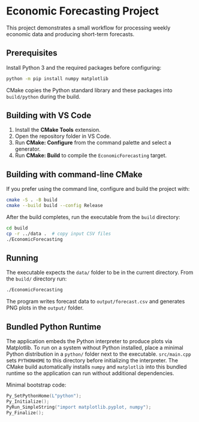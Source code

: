 # Economic Forecasting Project

This project demonstrates a small workflow for processing weekly economic data and producing short-term forecasts.

## Prerequisites
Install Python 3 and the required packages before configuring:
```bash
python -m pip install numpy matplotlib
```
CMake copies the Python standard library and these packages into `build/python` during the build.

## Building with VS Code

1. Install the **CMake Tools** extension.
2. Open the repository folder in VS Code.
3. Run **CMake: Configure** from the command palette and select a generator.
4. Run **CMake: Build** to compile the `EconomicForecasting` target.

## Building with command-line CMake

If you prefer using the command line, configure and build the project with:

```bash
cmake -S . -B build
cmake --build build --config Release
```

After the build completes, run the executable from the `build` directory:

```bash
cd build
cp -r ../data .  # copy input CSV files
./EconomicForecasting
```

## Running

The executable expects the `data/` folder to be in the current directory.
From the `build/` directory run:

```bash
./EconomicForecasting
```

The program writes forecast data to `output/forecast.csv` and generates PNG plots in the `output/` folder.

## Bundled Python Runtime

The application embeds the Python interpreter to produce plots via
Matplotlib. To run on a system without Python installed, place a
minimal Python distribution in a `python/` folder next to the
executable. `src/main.cpp` sets `PYTHONHOME` to this directory before
initializing the interpreter. The CMake build automatically installs
`numpy` and `matplotlib` into this bundled runtime so the application
can run without additional dependencies.

Minimal bootstrap code:

```cpp
Py_SetPythonHome(L"python");
Py_Initialize();
PyRun_SimpleString("import matplotlib.pyplot, numpy");
Py_Finalize();
```
